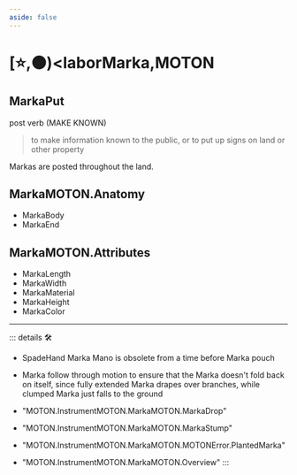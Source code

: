 ```yaml
---
aside: false
---
```

# [⭐,🟠)<laborMarka</labor>,<motor>MOTON</motor>

## <labor>Marka</labor>Put

post verb (MAKE KNOWN)

> to make information known to the public, or to put up signs on land or other property

Markas are posted throughout the land.

## <labor>Marka</labor>MOTON.Anatomy

- MarkaBody
- MarkaEnd

## <labor>Marka</labor>MOTON.Attributes

- MarkaLength
- MarkaWidth
- MarkaMaterial
- MarkaHeight
- MarkaColor

---

<!-- =================================================== -->
<!-- =================================================== -->
<!-- =================================================== -->
<!-- =================================================== -->
<!-- =================================================== -->
::: details 🛠

- SpadeHand Marka Mano is obsolete from a time before Marka pouch
- Marka follow through motion to ensure that the Marka doesn't fold back on itself, since fully extended Marka drapes over branches, while clumped Marka just falls to the ground

- "MOTON.InstrumentMOTON.MarkaMOTON.MarkaDrop"
- "MOTON.InstrumentMOTON.MarkaMOTON.MarkaStump"
- "MOTON.InstrumentMOTON.MarkaMOTON.MOTONError.PlantedMarka"
- "MOTON.InstrumentMOTON.MarkaMOTON.Overview"
:::
